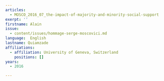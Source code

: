 ```yaml
---
articles:
  - MOSCO_2016_07_the-impact-of-majority-and-minority-social-support
exerpt: ''
firstname: Alain
issue:
  - content/issues/hommage-serge-moscovici.md
language:  English
lastname: Quiamzade
affiliations:
  - affiliation: University of Geneva, Switzerland
    positions: []
years:
  - 2016

---
```


